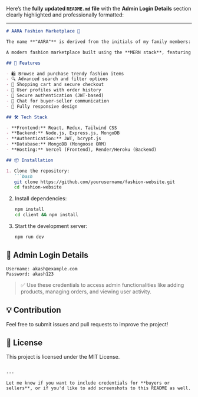 Here’s the **fully updated `README.md` file** with the **Admin Login Details** section clearly highlighted and professionally formatted:

---

````md
# AARA Fashion Marketplace 🌟  

The name **"AARA"** is derived from the initials of my family members: **Akash, Akhila, Ramesh, and Amrutha**. It represents a tribute to my roots and the people who inspire and support me.

A modern fashion marketplace built using the **MERN stack**, featuring seamless user experience, secure authentication, and stylish UI.  

## 🚀 Features  

- 🛍️ Browse and purchase trendy fashion items  
- 🔍 Advanced search and filter options  
- 🛒 Shopping cart and secure checkout  
- 👗 User profiles with order history  
- 🔐 Secure authentication (JWT-based)  
- 💬 Chat for buyer-seller communication  
- 📱 Fully responsive design  

## 🛠 Tech Stack  

- **Frontend:** React, Redux, Tailwind CSS  
- **Backend:** Node.js, Express.js, MongoDB  
- **Authentication:** JWT, bcrypt.js  
- **Database:** MongoDB (Mongoose ORM)  
- **Hosting:** Vercel (Frontend), Render/Heroku (Backend)  

## 📦 Installation  

1. Clone the repository:  
   ```bash  
   git clone https://github.com/yourusername/fashion-website.git  
   cd fashion-website  
````

2. Install dependencies:

   ```bash
   npm install  
   cd client && npm install  
   ```

3. Start the development server:

   ```bash
   npm run dev  
   ```

## 🔑 Admin Login Details

```
Username: akash@example.com  
Password: akash123
```

> ✅ Use these credentials to access admin functionalities like adding products, managing orders, and viewing user activity.

## 💡 Contribution

Feel free to submit issues and pull requests to improve the project!

## 📜 License

This project is licensed under the MIT License.

```

---

Let me know if you want to include credentials for **buyers or sellers**, or if you'd like to add screenshots to this README as well.
```
